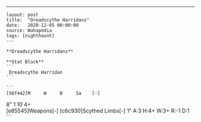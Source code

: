---
    layout: post
    title:  "Dreadscythe Harridans"
    date:   2020-12-05 00:00:00
    source: Wahapedia
    tags: [nighthaunt]
    ---
    
    **Dreadscythe Harridans**
    
    **Stat Block**
    ```
     Dreadscythe Harridan
    ```
    
    ```
    [56f442]M     W     B     Sa    [-]
8"    1     10    4+    
[e85545]Weapons[-]
[c6c930]Scythed Limbs[-]
1"     A:3    H:4+   W:3+   R:-1   D:1   
    ```
    
    
    